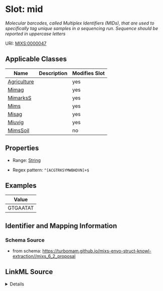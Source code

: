 # Slot: mid


_Molecular barcodes, called Multiplex Identifiers (MIDs), that are used to specifically tag unique samples in a sequencing run. Sequence should be reported in uppercase letters_



URI: [MIXS:0000047](https://w3id.org/mixs/0000047)



<!-- no inheritance hierarchy -->




## Applicable Classes

| Name | Description | Modifies Slot |
| --- | --- | --- |
[Agriculture](Agriculture.md) |  |  yes  |
[Mimag](Mimag.md) |  |  yes  |
[MimarksS](MimarksS.md) |  |  yes  |
[Mims](Mims.md) |  |  yes  |
[Misag](Misag.md) |  |  yes  |
[Miuvig](Miuvig.md) |  |  yes  |
[MimsSoil](MimsSoil.md) |  |  no  |







## Properties

* Range: [String](String.md)

* Regex pattern: `^[ACGTRKSYMWBHDVN]+$`






## Examples

| Value |
| --- |
| GTGAATAT |

## Identifier and Mapping Information







### Schema Source


* from schema: https://turbomam.github.io/mixs-envo-struct-knowl-extraction//mixs_6_2_proposal




## LinkML Source

<details>
```yaml
name: mid
description: Molecular barcodes, called Multiplex Identifiers (MIDs), that are used
  to specifically tag unique samples in a sequencing run. Sequence should be reported
  in uppercase letters
title: multiplex identifiers
notes:
- identifier
examples:
- value: GTGAATAT
in_subset:
- sequencing
from_schema: https://turbomam.github.io/mixs-envo-struct-knowl-extraction//mixs_6_2_proposal
rank: 1000
slot_uri: MIXS:0000047
multivalued: false
alias: mid
domain_of:
- Agriculture
- Mimag
- MimarksS
- Mims
- Misag
- Miuvig
range: string
pattern: ^[ACGTRKSYMWBHDVN]+$

```
</details>